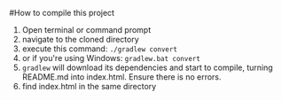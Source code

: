 #How to compile this project
1. Open terminal or command prompt
2. navigate to the cloned directory
3. execute this command: `./gradlew convert`
4. or if you're using Windows: `gradlew.bat convert`
5. `gradlew` will download its dependencies and start to compile, turning README.md into index.html. Ensure there is no errors.
6.  find index.html in the same directory
